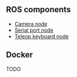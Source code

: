 
## ROS components
- [Camera node](src/py_camera/README.md)
- [Serial port node](src/py_cmd_vel/README.md)
- [Teleop keyboard node](src/teleop_twist_keyboard/README.md)
## Docker
TODO
